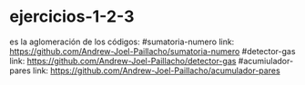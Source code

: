 # ejercicios-1-2-3
es la aglomeración de los códigos:
#sumatoria-numero
link: https://github.com/Andrew-Joel-Paillacho/sumatoria-numero
#detector-gas
link: https://github.com/Andrew-Joel-Paillacho/detector-gas
#acumiulador-pares
link: https://github.com/Andrew-Joel-Paillacho/acumulador-pares
